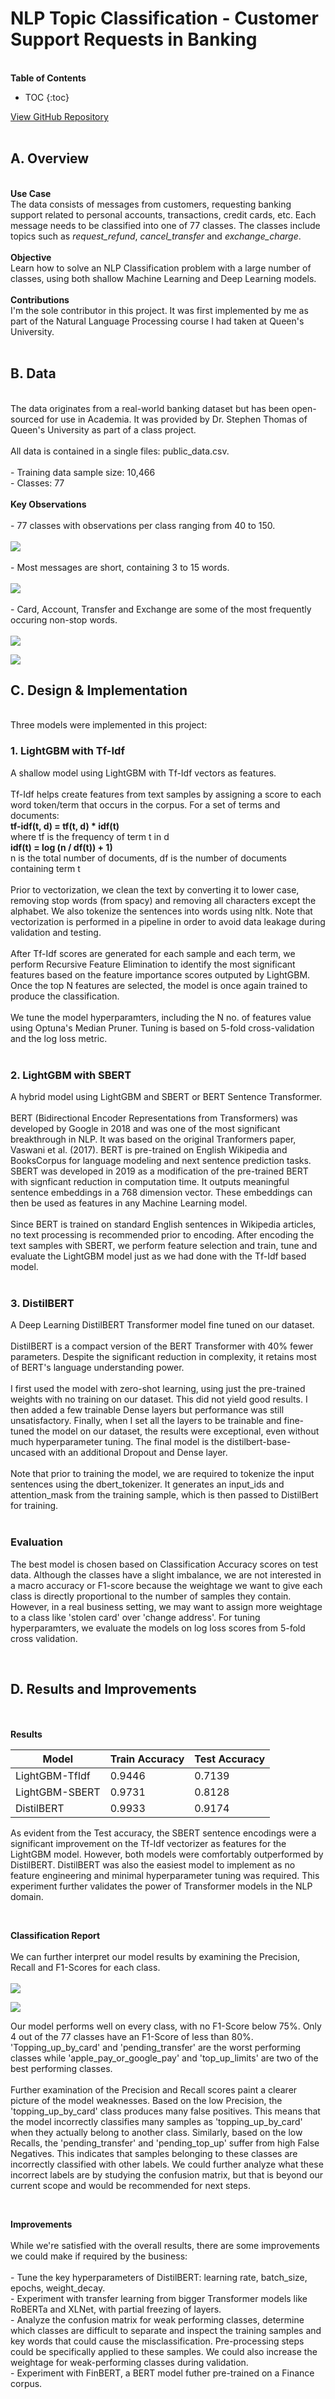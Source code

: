 # NLP Topic Classification - Customer Support Requests in Banking
\
**Table of Contents**
* TOC
{:toc}

[View GitHub Repository](https://github.com/dshah2008/NLP_TopicClassification)
<br/><br/>

## A. Overview 
\
**Use Case** \
The data consists of messages from customers, requesting banking support related to personal accounts, transactions, credit cards, etc. Each message needs to be classified into one of 77 classes. The classes include topics such as *request_refund*, *cancel_transfer* and *exchange_charge*.\
\
**Objective** \
Learn how to solve an NLP Classification problem with a large number of classes, using both shallow Machine Learning and Deep Learning models.\
\
**Contributions** \
I'm the sole contributor in this project. It was first implemented by me as part of the Natural Language Processing course I had taken at Queen's University.\
<br/>

## B. Data
\
The data originates from a real-world banking dataset but has been open-sourced for use in Academia. It was provided by Dr. Stephen Thomas of Queen's University as part of a class project.\
\
All data is contained in a single files: public_data.csv.\
\
\- Training data sample size: 10,466\
\- Classes: 77\
\
**Key Observations**\
\
\- 77 classes with observations per class ranging from 40 to 150.\
\
<img src="images/nlp_classdist1.png?raw=true"/>
\
\
\- Most messages are short, containing 3 to 15 words.\
\
<img src="images/nlp_wordcount.png?raw=true"/>
\
\
\- Card, Account, Transfer and Exchange are some of the most frequently occuring non-stop words.\
\
<img src="images/const_year1.PNG?raw=true"/>

<img src="images/const_year1.PNG?raw=true"/>

<br/>

## C. Design & Implementation
\
Three models were implemented in this project:

### 1. LightGBM with Tf-Idf

A shallow model using LightGBM with Tf-Idf vectors as features.\
\
Tf-Idf helps create features from text samples by assigning a score to each word token/term that occurs in the corpus. For a set of terms and documents:\
**tf-idf(t, d) = tf(t, d) * idf(t)**\
where tf is the frequency of term t in d\
**idf(t) = log (n / df(t)) + 1)**\
n is the total number of documents, df is the number of documents containing term t\
\
Prior to vectorization, we clean the text by converting it to lower case, removing stop words (from spacy) and removing all characters except the alphabet. We also tokenize the sentences into words using nltk. Note that vectorization is performed in a pipeline in order to avoid data leakage during validation and testing.\
\
After Tf-Idf scores are generated for each sample and each term, we perform Recursive Feature Elimination to identify the most significant features based on the feature importance scores outputed by LightGBM. Once the top N features are selected, the model is once again trained to produce the classification.\
\
We tune the model hyperparamters, including the N no. of features value using Optuna's Median Pruner. Tuning is based on 5-fold cross-validation and the log loss metric.\
<br/>

### 2. LightGBM with SBERT

A hybrid model using LightGBM and SBERT or BERT Sentence Transformer.\
\
BERT (Bidirectional Encoder Representations from Transformers) was developed by Google in 2018 and was one of the most significant breakthrough in NLP. It was based on the original Tranformers paper, Vaswani et al. (2017). BERT is pre-trained on English Wikipedia and BooksCorpus for language modeling and next sentence prediction tasks. SBERT was developed in 2019 as a modification of the pre-trained BERT with signficant reduction in computation time. It outputs meaningful sentence embeddings in a 768 dimension vector. These embeddings can then be used as features in any Machine Learning model.\
\
Since BERT is trained on standard English sentences in Wikipedia articles, no text processing is recommended prior to encoding. After encoding the text samples with SBERT, we perform feature selection and train, tune and evaluate the LightGBM model just as we had done with the Tf-Idf based model.\
<br/>

### 3. DistilBERT

A Deep Learning DistilBERT Transformer model fine tuned on our dataset.\
\
DistilBERT is a compact version of the BERT Transformer with 40% fewer parameters. Despite the significant reduction in complexity, it retains most of BERT's language understanding power.\
\
I first used the model with zero-shot learning, using just the pre-trained weights with no training on our dataset. This did not yield good results. I then added a few trainable Dense layers but performance was still unsatisfactory. Finally, when I set all the layers to be trainable and fine-tuned the model on our dataset, the results were exceptional, even without much hyperparameter tuning. The final model is the distilbert-base-uncased with an additional Dropout and Dense layer.\
\
Note that prior to training the model, we are required to tokenize the input sentences using the dbert_tokenizer. It generates an input_ids and attention_mask from the training sample, which is then passed to DistilBert for training.\
<br/>

### Evaluation

The best model is chosen based on Classification Accuracy scores on test data. Although the classes have a slight imbalance, we are not interested in a macro accuracy or F1-score because the weightage we want to give each class is directly proportional to the number of samples they contain. However, in a real business setting, we may want to assign more weightage to a class like 'stolen card' over 'change address'. For tuning hyperparamters, we evaluate the models on log loss scores from 5-fold cross validation.

<br/>

## D. Results and Improvements
\
\
**Results**

|     Model      | Train Accuracy | Test Accuracy |
| -------------- | -------------- | ------------- |
| LightGBM-TfIdf |     0.9446     |    0.7139     |
| LightGBM-SBERT |     0.9731     |    0.8128     |
|   DistilBERT   |     0.9933     |    0.9174     |

As evident from the Test accuracy, the SBERT sentence encodings were a significant improvement on the Tf-Idf vectorizer as features for the LightGBM model. However, both models were comfortably outperformed by DistilBERT. DistilBERT was also the easiest model to implement as no feature engineering and minimal hyperparameter tuning was required. This experiment further validates the power of Transformer models in the NLP domain.

<br/>

**Classification Report**\
\
We can further interpret our model results by examining the Precision, Recall and F1-Scores for each class.\
\
<img src="images/accuracy_report1.PNG?raw=true"/>

<img src="images/accuracy_report1.PNG?raw=true"/>


Our model performs well on every class, with no F1-Score below 75%. Only 4 out of the 77 classes have an F1-Score of less than 80%. 'Topping_up_by_card' and 'pending_transfer' are the worst performing classes while 'apple_pay_or_google_pay' and 'top_up_limits' are two of the best performing classes.\
\
Further examination of the Precision and Recall scores paint a clearer picture of the model weaknesses. Based on the low Precision, the 'topping_up_by_card' class produces many false positives. This means that the model incorrectly classifies many samples as 'topping_up_by_card' when they actually belong to another class. Similarly, based on the low Recalls, the 'pending_transfer' and 'pending_top_up' suffer from high False Negatives. This indicates that samples belonging to these classes are incorrectly classified with other labels. We could further analyze what these incorrect labels are by studying the confusion matrix, but that is beyond our current scope and would be recommended for next steps.

<br/>

**Improvements**\
\
While we're satisfied with the overall results, there are some improvements we could make if required by the business:\
\
\- Tune the key hyperparameters of DistilBERT: learning rate, batch_size, epochs, weight_decay.\
\- Experiment with transfer learning from bigger Transformer models like RoBERTa and XLNet, with partial freezing of layers.\
\- Analyze the confusion matrix for weak performing classes, determine which classes are difficult to separate and inspect the training samples and key words that could cause the misclassification. Pre-processing steps could be specifically applied to these samples. We could also increase the weightage for weak-performing classes during validation.\
\- Experiment with FinBERT, a BERT model futher pre-trained on a Finance corpus.

<br/>

